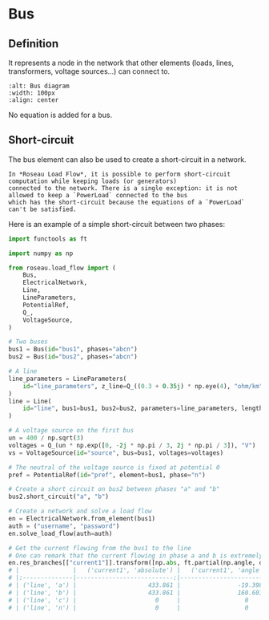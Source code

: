 # Bus

## Definition

It represents a node in the network that other elements (loads, lines, transformers, voltage sources...) can connect to.

```{image}  /_static/Bus.svg
:alt: Bus diagram
:width: 100px
:align: center
```

No equation is added for a bus.


## Short-circuit

The bus element can also be used to create a short-circuit in a network.

```{note}
In *Roseau Load Flow*, it is possible to perform short-circuit computation while keeping loads (or generators)
connected to the network. There is a single exception: it is not allowed to keep a `PowerLoad` connected to the bus
which has the short-circuit because the equations of a `PowerLoad` can't be satisfied.
```

Here is an example of a simple short-circuit between two phases:

```python
import functools as ft

import numpy as np

from roseau.load_flow import (
    Bus,
    ElectricalNetwork,
    Line,
    LineParameters,
    PotentialRef,
    Q_,
    VoltageSource,
)

# Two buses
bus1 = Bus(id="bus1", phases="abcn")
bus2 = Bus(id="bus2", phases="abcn")

# A line
line_parameters = LineParameters(
    id="line_parameters", z_line=Q_((0.3 + 0.35j) * np.eye(4), "ohm/km")
)
line = Line(
    id="line", bus1=bus1, bus2=bus2, parameters=line_parameters, length=Q_(1, "km")
)

# A voltage source on the first bus
un = 400 / np.sqrt(3)
voltages = Q_(un * np.exp([0, -2j * np.pi / 3, 2j * np.pi / 3]), "V")
vs = VoltageSource(id="source", bus=bus1, voltages=voltages)

# The neutral of the voltage source is fixed at potential 0
pref = PotentialRef(id="pref", element=bus1, phase="n")

# Create a short circuit on bus2 between phases "a" and "b"
bus2.short_circuit("a", "b")

# Create a network and solve a load flow
en = ElectricalNetwork.from_element(bus1)
auth = ("username", "password")
en.solve_load_flow(auth=auth)

# Get the current flowing from the bus1 to the line
# One can remark that the current flowing in phase a and b is extremely high
en.res_branches[["current1"]].transform([np.abs, ft.partial(np.angle, deg=True)])
# |               |   ('current1', 'absolute') |   ('current1', 'angle') |
# |:--------------|---------------------------:|------------------------:|
# | ('line', 'a') |                    433.861 |                -19.3987 |
# | ('line', 'b') |                    433.861 |                160.601  |
# | ('line', 'c') |                      0     |                  0      |
# | ('line', 'n') |                      0     |                  0      |
```
